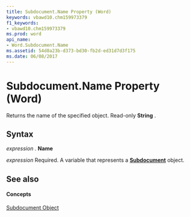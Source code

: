 ```yaml
---
title: Subdocument.Name Property (Word)
keywords: vbawd10.chm159973379
f1_keywords:
- vbawd10.chm159973379
ms.prod: word
api_name:
- Word.Subdocument.Name
ms.assetid: 54d8a23b-d373-bd30-fb2d-ed31d7d3f175
ms.date: 06/08/2017
---
```



# Subdocument.Name Property (Word)

Returns the name of the specified object. Read-only  **String** .


## Syntax

 _expression_ . **Name**

 _expression_ Required. A variable that represents a **[Subdocument](Word.Subdocument.md)** object.


## See also


#### Concepts


[Subdocument Object](Word.Subdocument.md)

